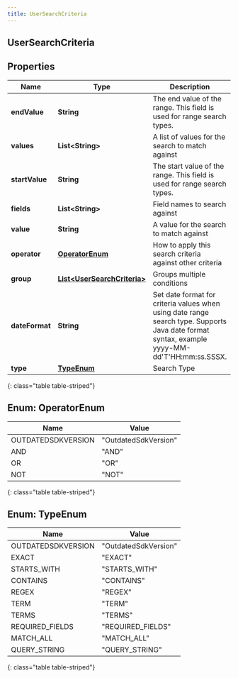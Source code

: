 ```yaml
---
title: UserSearchCriteria
---
```


## UserSearchCriteria

## Properties

| Name           | Type                                                                             | Description                                                                                                                                          | Notes      |
| -------------- | -------------------------------------------------------------------------------- | ---------------------------------------------------------------------------------------------------------------------------------------------------- | ---------- |
| **endValue**   | <!----><!---->**String**<!---->                                                  | The end value of the range. This field is used for range search types.                                                                               | [optional] |
| **values**     | <!----><!---->**List&lt;String&gt;**<!---->                                      | A list of values for the search to match against                                                                                                     | [optional] |
| **startValue** | <!----><!---->**String**<!---->                                                  | The start value of the range. This field is used for range search types.                                                                             | [optional] |
| **fields**     | <!----><!---->**List&lt;String&gt;**<!---->                                      | Field names to search against                                                                                                                        | [optional] |
| **value**      | <!----><!---->**String**<!---->                                                  | A value for the search to match against                                                                                                              | [optional] |
| **operator**   | [**OperatorEnum**](#OperatorEnum)<!---->                                         | How to apply this search criteria against other criteria                                                                                             | [optional] |
| **group**      | <!----><!---->[**List&lt;UserSearchCriteria&gt;**](UserSearchCriteria.md)<!----> | Groups multiple conditions                                                                                                                           | [optional] |
| **dateFormat** | <!----><!---->**String**<!---->                                                  | Set date format for criteria values when using date range search type. Supports Java date format syntax, example yyyy-MM-dd&#39;T&#39;HH:mm:ss.SSSX. | [optional] |
| **type**       | [**TypeEnum**](#TypeEnum)<!---->                                                 | Search Type                                                                                                                                          |            |

{: class="table table-striped"}

<a name="OperatorEnum"></a>

## Enum: OperatorEnum

| Name               | Value                          |
| ------------------ | ------------------------------ |
| OUTDATEDSDKVERSION | &quot;OutdatedSdkVersion&quot; |
| AND                | &quot;AND&quot;                |
| OR                 | &quot;OR&quot;                 |
| NOT                | &quot;NOT&quot;                |

{: class="table table-striped"}

<a name="TypeEnum"></a>

## Enum: TypeEnum

| Name               | Value                          |
| ------------------ | ------------------------------ |
| OUTDATEDSDKVERSION | &quot;OutdatedSdkVersion&quot; |
| EXACT              | &quot;EXACT&quot;              |
| STARTS_WITH        | &quot;STARTS_WITH&quot;        |
| CONTAINS           | &quot;CONTAINS&quot;           |
| REGEX              | &quot;REGEX&quot;              |
| TERM               | &quot;TERM&quot;               |
| TERMS              | &quot;TERMS&quot;              |
| REQUIRED_FIELDS    | &quot;REQUIRED_FIELDS&quot;    |
| MATCH_ALL          | &quot;MATCH_ALL&quot;          |
| QUERY_STRING       | &quot;QUERY_STRING&quot;       |

{: class="table table-striped"}
